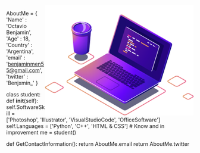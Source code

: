
<img src="./img/computer-illustration.png" min-width="400px" max-width="400px" width="400px" align="right" alt="Computador iuriCode">


AboutMe = {
    'Name' : 'Octavio Benjamin',
    'Age' : 18,
    'Country' : 'Argentina',
    'email' : 'benjaminmen55@gmail.com',
    'twitter' : 'Benjxmin_'
} 

class student:
    def __init__(self):
        self.SoftwareSkill = ['Photoshop', 'Illustrator', 'VisualStudioCode', 'OfficeSoftware']
        self.Languages = ['Python', 'C++', 'HTML & CSS'] # Know and in improvement
me = student()

def GetContactInformation():
    return AboutMe.email
    return AboutMe.twitter
